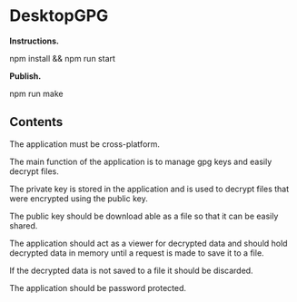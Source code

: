 # DesktopGPG

**Instructions.**

npm install && npm run start

**Publish.**

npm run make

## Contents

The application must be cross-platform.

The main function of the application is to manage gpg keys and easily decrypt files.

The private key is stored in the application and is used to decrypt files that were encrypted using the public key.

The public key should be download able as a file so that it can be easily shared.

The application should act as a viewer for decrypted data and should hold decrypted data in memory until a request is made to save it to a file.

If the decrypted data is not saved to a file it should be discarded.

The application should be password protected.